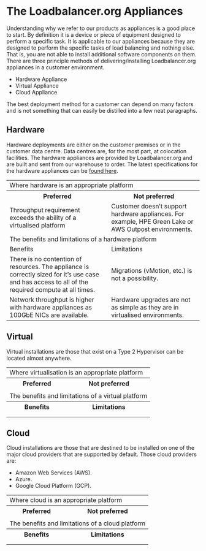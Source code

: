 # The Loadbalancer.org Appliances

Understanding why we refer to our products as appliances is a good place to start. By definition it is a device or piece
of equipment designed to perform a specific task. It is applicable to our appliances because they are designed to
perform the specific tasks of load balancing and nothing else. That is, you are not able to install additional software
components on them.
There are three principle methods of delivering/installing Loadbalancer.org appliances in a customer environment.

- Hardware Appliance
- Virtual Appliance
- Cloud Appliance

The best deployment method for a customer can depend on many factors and is not something that can easily be distilled
into a few neat paragraphs.

## Hardware

Hardware deployments are either on the customer premises or in the customer data centre. Data centres are, for the most
part, at colocation facilities. The hardware appliances are provided by Loadbalancer.org and are built and sent from our
warehouse to order. The latest specifications for the hardware appliances can
be [found here](https://www.loadbalancer.org/products/hardware/).

<table>
    <tr>
        <td colspan="2">Where hardware is an appropriate platform</td>
    </tr>
    <tr>
        <th>Preferred</th>
        <th>Not preferred</th>
    </tr>
    <tr>
        <td>Throughput requirement exceeds the ability of a virtualised platform</td>
        <td>Customer doesn’t support hardware appliances. For example, HPE Green Lake or AWS Outpost environments.</td>
    </tr>
    <tr>
        <td colspan="2">The benefits and limitations of a hardware platform</td>
    </tr>
    <tr>
        <td>Benefits</td>
        <td>Limitations</td>
    </tr>
    <tr>
        <td>There is no contention of resources. The appliance is correctly sized for it’s use case and has access to all of the required compute at all times.</td>
        <td>Migrations (vMotion, etc.) is not a possibility.</td>
    </tr>
    <tr>
        <td>Network throughput is higher with hardware appliances as 100GbE NICs are available.</td>
        <td>Hardware upgrades are not as simple as they are in virtualised environments.</td>
    </tr>
</table>

## Virtual

Virtual installations are those that exist on a Type 2 Hypervisor can be located almost anywhere.

<table>
    <tr>
        <td colspan="2">Where virtualisation is an appropriate platform</td>
    </tr>
    <tr>
        <th>Preferred</th>
        <th>Not preferred</th>
    </tr>
    <tr>
        <td></td>
        <td></td>
    </tr>
    <tr>
        <td colspan="2">The benefits and limitations of a virtual platform</td>
    </tr>
    <tr>
        <th>Benefits</th>
        <th>Limitations</th>
    </tr>
    <tr>
        <td></td>
        <td></td>
    </tr>
    <tr>
        <td></td>
        <td></td>
    </tr>
</table>

## Cloud

Cloud installations are those that are destined to be installed on one of the major cloud providers that are supported
by default. Those cloud providers are:

- Amazon Web Services (AWS).
- Azure.
- Google Cloud Platform (GCP).

<table>
    <tr>
        <td colspan="2">Where cloud is an appropriate platform</td>
    </tr>
    <tr>
        <th>Preferred</th>
        <th>Not preferred</th>
    </tr>
    <tr>
        <td></td>
        <td></td>
    </tr>
    <tr>
        <td colspan="2">The benefits and limitations of a cloud platform</td>
    </tr>
    <tr>
        <th>Benefits</th>
        <th>Limitations</th>
    </tr>
    <tr>
        <td></td>
        <td></td>
    </tr>
    <tr>
        <td></td>
        <td></td>
    </tr>
</table>